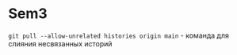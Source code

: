 # Sem3
`git pull --allow-unrelated histories origin main` - команда для слияния несвязанных историй
